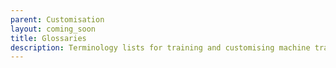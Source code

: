 ```yaml
---
parent: Customisation
layout: coming_soon
title: Glossaries
description: Terminology lists for training and customising machine translation
---
```

